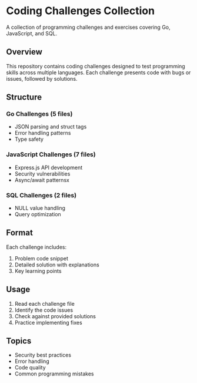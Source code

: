 # Coding Challenges Collection

A collection of programming challenges and exercises covering Go, JavaScript, and SQL.

## Overview

This repository contains coding challenges designed to test programming skills across multiple languages. Each challenge presents code with bugs or issues, followed by solutions.

## Structure

### Go Challenges (5 files)
- JSON parsing and struct tags
- Error handling patterns
- Type safety

### JavaScript Challenges (7 files)  
- Express.js API development
- Security vulnerabilities
- Async/await patternsx

### SQL Challenges (2 files)
- NULL value handling
- Query optimization

## Format

Each challenge includes:
1. Problem code snippet
2. Detailed solution with explanations
3. Key learning points

## Usage

1. Read each challenge file
2. Identify the code issues
3. Check against provided solutions
4. Practice implementing fixes

## Topics

- Security best practices
- Error handling
- Code quality
- Common programming mistakes